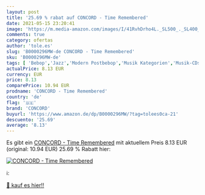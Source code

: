 ```yaml
---
layout: post
title: '25.69 % rabat auf CONCORD - Time Remembered'
date: 2021-05-15 23:20:41
image: 'https://m.media-amazon.com/images/I/41RvhDrho4L._SL500_._SL400_.jpg'
comments: true
category: ofertas
author: 'tole.es'
slug: 'B0000296MW-de CONCORD - Time Remembered'
sku: 'B0000296MW-de'
tags: [ 'Bebop','Jazz','Modern Postbebop','Musik Kategorien','Musik-CDs & Vinyl','Pop','Traditional Jazz & Ragtime','concord', ]
actualPrice: 8.13 EUR
currency: EUR
price: 8.13
comparePrice: 10.94 EUR
prodname: 'CONCORD - Time Remembered'
country: 'de'
flag: '🇩🇪'
brand: 'CONCORD'
buyurl: 'https://www.amazon.de/dp/B0000296MW/?tag=tolees0ca-21'
descuento: '25.69'
average: '8.13'
---
```


Es gibt ein [CONCORD - Time Remembered](https://www.amazon.de/dp/B0000296MW/?tag=tolees0ca-21) mit aktuellem Preis 8.13 EUR (original: 10.94 EUR) 25.69 % Rabatt hier:

[![CONCORD - Time Remembered](https://m.media-amazon.com/images/I/41RvhDrho4L._SL500_._SL400_.jpg)](https://www.amazon.de/dp/B0000296MW/?tag=tolees0ca-21)

ℹ️:


[🛒 kauf es hier!!](https://www.amazon.de/dp/B0000296MW/?tag=tolees0ca-21)
